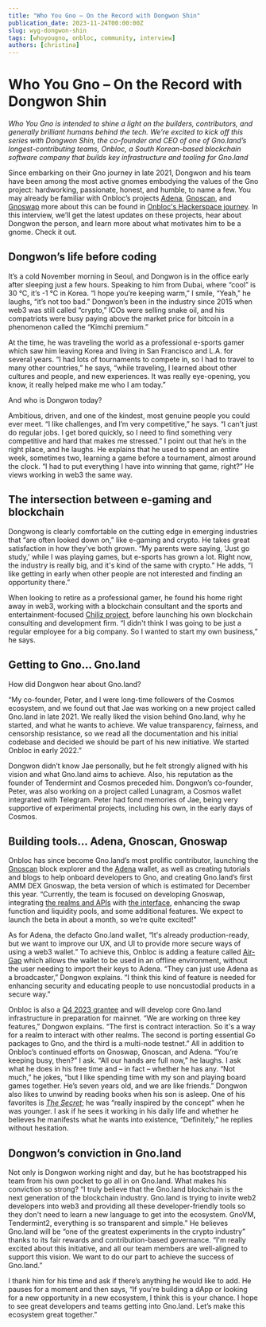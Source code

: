 ```yaml
---
title: "Who You Gno – On the Record with Dongwon Shin"
publication_date: 2023-11-24T00:00:00Z
slug: wyg-dongwon-shin
tags: [whoyougno, onbloc, community, interview]
authors: [christina]
---
```


# Who You Gno – On the Record with Dongwon Shin
*Who You Gno is intended to shine a light on the builders, contributors, and generally brilliant humans behind the tech. We’re excited to kick off this series with Dongwon Shin, the co-founder and CEO of one of Gno.land’s longest-contributing teams, Onbloc, a South Korean-based blockchain software company that builds key infrastructure and tooling for Gno.land*

Since embarking on their Gno journey in late 2021, Dongwon and his team have been among the most active gnomes embodying the values of the Gno project: hardworking, passionate, honest, and humble, to name a few. You may already be familiar with Onbloc’s projects [Adena](https://adena.app/), [Gnoscan](https://gnoscan.io/), and [Gnoswap](https://github.com/gnoswap-labs) more about this can be found in [Onbloc's Hackerspace journey](https://github.com/gnolang/hackerspace/issues/29). In this interview, we’ll get the latest updates on these projects, hear about Dongwon the person, and learn more about what motivates him to be a gnome. Check it out.

## Dongwon’s life before coding
It’s a cold November morning in Seoul, and Dongwon is in the office early after sleeping just a few hours. Speaking to him from Dubai, where “cool” is 30 ℃, it’s -1 ℃ in Korea. “I hope you’re keeping warm,” I smile, “Yeah," he laughs, “it’s not too bad.” Dongwon’s been in the industry since 2015 when web3 was still called “crypto,” ICOs were selling snake oil, and his compatriots were busy paying above the market price for bitcoin in a phenomenon called the “Kimchi premium.”

At the time, he was traveling the world as a professional e-sports gamer which saw him leaving Korea and living in San Francisco and L.A. for several years. “I had lots of tournaments to compete in, so I had to travel to many other countries,” he says, “while traveling, I learned about other cultures and people, and new experiences. It was really eye-opening, you know, it really helped make me who I am today.”

And who is Dongwon today? 

Ambitious, driven, and one of the kindest, most genuine people you could ever meet. “I like challenges, and I’m very competitive,” he says. “I can't just do regular jobs. I get bored quickly, so I need to find something very competitive and hard that makes me stressed.” I point out that he’s in the right place, and he laughs. He explains that he used to spend an entire week, sometimes two, learning a game before a tournament, almost around the clock. “I had to put everything I have into winning that game, right?” He views working in web3 the same way.

## The intersection between e-gaming and blockchain
Dongwong is clearly comfortable on the cutting edge in emerging industries that “are often looked down on,” like e-gaming and crypto. He takes great satisfaction in how they’ve both grown. “My parents were saying, 'Just go study,' while I was playing games, but e-sports has grown a lot. Right now, the industry is really big, and it's kind of the same with crypto.” He adds, “I like getting in early when other people are not interested and finding an opportunity there.”

When looking to retire as a professional gamer, he found his home right away in web3, working with a blockchain consultant and the sports and entertainment-focused [Chiliz project](https://www.chiliz.com/), before launching his own blockchain consulting and development firm. “I didn't think I was going to be just a regular employee for a big company. So I wanted to start my own business,” he says.

## Getting to Gno… Gno.land
How did Dongwon hear about Gno.land? 

“My co-founder, Peter, and I were long-time followers of the Cosmos ecosystem, and we found out that Jae was working on a new project called Gno.land in late 2021. We really liked the vision behind Gno.land, why he started, and what he wants to achieve. We value transparency, fairness, and censorship resistance, so we read all the documentation and his initial codebase and decided we should be part of his new initiative. We started Onbloc in early 2022.”

Dongwon didn’t know Jae personally, but he felt strongly aligned with his vision and what Gno.land aims to achieve. Also, his reputation as the founder of Tendermint and Cosmos preceded him. Dongwon’s co-founder, Peter, was also working on a project called Lunagram, a Cosmos wallet integrated with Telegram. Peter had fond memories of Jae, being very supportive of experimental projects, including his own, in the early days of Cosmos.

## Building tools… Adena, Gnoscan, Gnoswap
Onbloc has since become Gno.land’s most prolific contributor, launching the [Gnoscan](https://gnoscan.io/) block explorer and the [Adena](https://adena.app/) wallet, as well as creating tutorials and blogs to help onboard developers to Gno, and creating Gno.land’s first AMM DEX Gnoswap, the beta version of which is estimated for December this year. “Currently, the team is focused on developing Gnoswap, integrating [the realms and APIs](https://github.com/gnoswap-labs/gnoswap) with [the interface](https://github.com/gnoswap-labs/gnoswap-interface), enhancing the swap function and liquidity pools, and some additional features. We expect to launch the beta in about a month, so we’re quite excited!”

As for Adena, the defacto Gno.land wallet, “It's already production-ready, but we want to improve our UX, and UI to provide more secure ways of using a web3 wallet.” To achieve this, Onbloc is adding a feature called [Air-Gap](https://en.wikipedia.org/wiki/Air_gap_(networking)) which allows the wallet to be used in an offline environment, without the user needing to import their keys to Adena. “They can just use Adena as a broadcaster,” Dongwon explains. “I think this kind of feature is needed for enhancing security and educating people to use noncustodial products in a secure way.”

Onbloc is also a [Q4 2023 grantee](https://test3.gno.land/r/gnoland/blog:p/funding-program-23q3) and will develop core Gno.land infrastructure in preparation for mainnet. “We are working on three key features,” Dongwon explains. “The first is contract interaction. So it's a way for a realm to interact with other realms. The second is porting essential Go packages to Gno, and the third is a multi-node testnet.” All in addition to Onbloc’s continued efforts on Gnoswap, Gnoscan, and Adena. “You’re keeping busy, then?” I ask. “All our hands are full now,” he laughs.
I ask what he does in his free time and – in fact – whether he has any. “Not much,” he jokes, “but I like spending time with my son and playing board games together. He’s seven years old, and we are like friends.” Dongwon also likes to unwind by reading books when his son is asleep. One of his favorites is [*The Secret*](https://en.wikipedia.org/wiki/The_Secret_(Byrne_book)); he was “really inspired by the concept” when he was younger. I ask if he sees it working in his daily life and whether he believes he manifests what he wants into existence, “Definitely,” he replies without hesitation.

## Dongwon’s conviction in Gno.land
Not only is Dongwon working night and day, but he has bootstrapped his team from his own pocket to go all in on Gno.land. What makes his conviction so strong? “I truly believe that the Gno.land blockchain is the next generation of the blockchain industry. Gno.land is trying to invite web2 developers into web3 and providing all these developer-friendly tools so they don't need to learn a new language to get into the ecosystem. GnoVM, Tendermint2, everything is so transparent and simple.”
He believes Gno.land will be “one of the greatest experiments in the crypto industry” thanks to its fair rewards and contribution-based governance. “I'm really excited about this initiative, and all our team members are well-aligned to support this vision. We want to do our part to achieve the success of Gno.land.”

I thank him for his time and ask if there’s anything he would like to add. He pauses for a moment and then says, “If you're building a dApp or looking for a new opportunity in a new ecosystem, I think this is your chance. I hope to see great developers and teams getting into Gno.land. Let’s make this ecosystem great together.”
